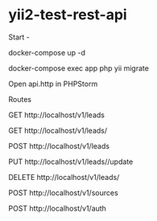 # yii2-test-rest-api

Start - 

docker-compose up -d

docker-compose exec app php yii migrate

Open api.http in PHPStorm


Routes

GET http://localhost/v1/leads

GET http://localhost/v1/leads/<id>

POST http://localhost/v1/leads

PUT http://localhost/v1/leads/<id>/update

DELETE http://localhost/v1/leads/<id>


POST http://localhost/v1/sources


POST http://localhost/v1/auth
